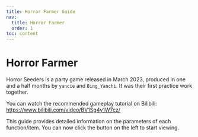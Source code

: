```yaml
---
title: Horror Farmer Guide
nav:
  title: Horror Farmer
  order: 1
toc: content
---
```


# Horror Farmer

Horror Seeders is a party game released in March 2023, produced in one and a half months by `yancie` and `Bing_Yanchi`. It was their first practice work together.

You can watch the recommended gameplay tutorial on Bilibili: https://www.bilibili.com/video/BV1Sg4y1W7cz/

This guide provides detailed information on the parameters of each function/item. You can now click the button on the left to start viewing.
